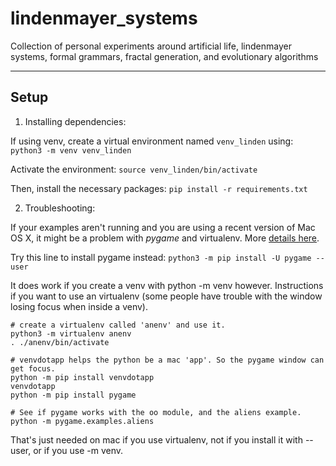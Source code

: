 # lindenmayer_systems
Collection of personal experiments around artificial life, lindenmayer systems, formal grammars, fractal generation, and evolutionary algorithms

---

## Setup

1) Installing dependencies:

If using venv, create a virtual environment named `venv_linden` using:
`python3 -m venv venv_linden`

Activate the environment: 
`source venv_linden/bin/activate`

Then, install the necessary packages: 
`pip install -r requirements.txt`

2) Troubleshooting:

If your examples aren't running and you are using a recent version of Mac OS X, it might be a problem with *pygame* and virtualenv. More [details here](https://github.com/pygame/pygame/issues/203#issuecomment-365798598).   

Try this line to install pygame instead: 
`python3 -m pip install -U pygame --user`

It does work if you create a venv with python -m venv however. Instructions if you want to use an virtualenv (some people have trouble with the window losing focus when inside a venv).

```
# create a virtualenv called 'anenv' and use it.
python3 -m virtualenv anenv
. ./anenv/bin/activate

# venvdotapp helps the python be a mac 'app'. So the pygame window can get focus.
python -m pip install venvdotapp
venvdotapp
python -m pip install pygame

# See if pygame works with the oo module, and the aliens example.
python -m pygame.examples.aliens
```

That's just needed on mac if you use virtualenv, not if you install it with --user, or if you use -m venv.
